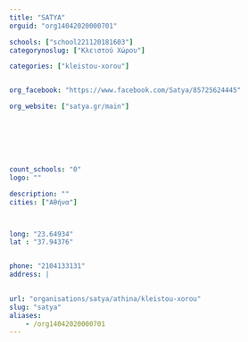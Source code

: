 ```yaml
---
title: "SATYA"
orguid: "org14042020000701"

schools: ["school221120181603"]
categorynoslug: ["Κλειστού Χώρου"]

categories: ["kleistou-xorou"]


org_facebook: "https://www.facebook.com/Satya/85725624445"

org_website: ["satya.gr/main"]







count_schools: "0"
logo: ""

description: ""
cities: ["Αθήνα"]



long: "23.64934"
lat : "37.94376"


phone: "2104133131"
address: |
    

url: "organisations/satya/athina/kleistou-xorou"
slug: "satya"
aliases:
    - /org14042020000701
---
```




